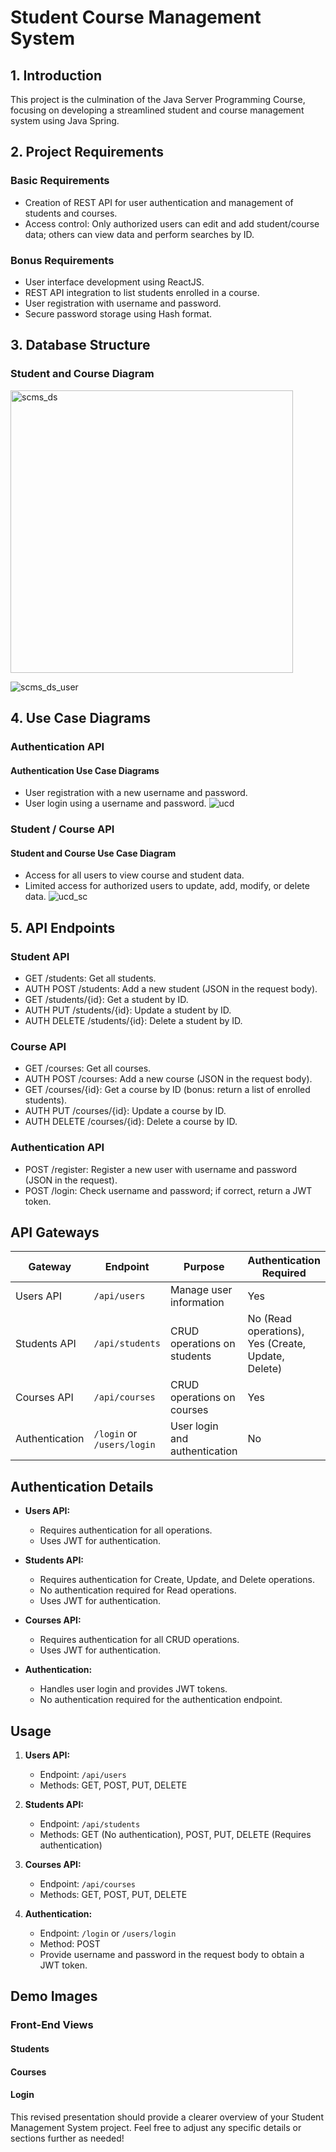 # Student Course Management System

## 1. Introduction
This project is the culmination of the Java Server Programming Course, focusing on developing a streamlined student and course management system using Java Spring.

## 2. Project Requirements

### Basic Requirements
- Creation of REST API for user authentication and management of students and courses.
- Access control: Only authorized users can edit and add student/course data; others can view data and perform searches by ID.

### Bonus Requirements
- User interface development using ReactJS.
- REST API integration to list students enrolled in a course.
- User registration with username and password.
- Secure password storage using Hash format.

## 3. Database Structure
### Student and Course Diagram
<img width="452" alt="scms_ds" src="https://github.com/Ahlam-Banu/Student_Course_Management_System/assets/102663986/23568760-179b-4f35-8388-505ead77615f">

![scms_ds_user](https://github.com/Ahlam-Banu/Student_Course_Management_System/assets/102663986/2397d739-80f8-4c5a-827e-749080b70eea)

## 4. Use Case Diagrams

### Authentication API
#### Authentication Use Case Diagrams
- User registration with a new username and password.
- User login using a username and password.
![ucd](https://github.com/Ahlam-Banu/Student_Course_Management_System/assets/102663986/c0cb64a5-5eaf-459a-9391-45291e8c9ce6)

### Student / Course API
#### Student and Course Use Case Diagram
- Access for all users to view course and student data.
- Limited access for authorized users to update, add, modify, or delete data.
![ucd_sc](https://github.com/Ahlam-Banu/Student_Course_Management_System/assets/102663986/b4e4ac5d-277c-4252-830c-e81d84a466e4)

## 5. API Endpoints

### Student API
- GET /students: Get all students.
- AUTH POST /students: Add a new student (JSON in the request body).
- GET /students/{id}: Get a student by ID.
- AUTH PUT /students/{id}: Update a student by ID.
- AUTH DELETE /students/{id}: Delete a student by ID.

### Course API
- GET /courses: Get all courses.
- AUTH POST /courses: Add a new course (JSON in the request body).
- GET /courses/{id}: Get a course by ID (bonus: return a list of enrolled students).
- AUTH PUT /courses/{id}: Update a course by ID.
- AUTH DELETE /courses/{id}: Delete a course by ID.

### Authentication API
- POST /register: Register a new user with username and password (JSON in the request).
- POST /login: Check username and password; if correct, return a JWT token.

## API Gateways

| Gateway         | Endpoint               | Purpose                       | Authentication Required |
| --------------- | ---------------------- | ----------------------------- | ------------------------ |
| Users API       | `/api/users`           | Manage user information      | Yes                      |
| Students API    | `/api/students`        | CRUD operations on students  | No (Read operations), Yes (Create, Update, Delete) |
| Courses API     | `/api/courses`         | CRUD operations on courses   | Yes                      |
| Authentication  | `/login` or `/users/login` | User login and authentication | No                      |

## Authentication Details

- **Users API:**
  - Requires authentication for all operations.
  - Uses JWT for authentication.

- **Students API:**
  - Requires authentication for Create, Update, and Delete operations.
  - No authentication required for Read operations.
  - Uses JWT for authentication.

- **Courses API:**
  - Requires authentication for all CRUD operations.
  - Uses JWT for authentication.

- **Authentication:**
  - Handles user login and provides JWT tokens.
  - No authentication required for the authentication endpoint.

## Usage

1. **Users API:**
   - Endpoint: `/api/users`
   - Methods: GET, POST, PUT, DELETE

2. **Students API:**
   - Endpoint: `/api/students`
   - Methods: GET (No authentication), POST, PUT, DELETE (Requires authentication)

3. **Courses API:**
   - Endpoint: `/api/courses`
   - Methods: GET, POST, PUT, DELETE

4. **Authentication:**
   - Endpoint: `/login` or `/users/login`
   - Method: POST
   - Provide username and password in the request body to obtain a JWT token.

## Demo Images

### Front-End Views
#### Students

#### Courses

#### Login 

This revised presentation should provide a clearer overview of your Student Management System project. Feel free to adjust any specific details or sections further as needed!
